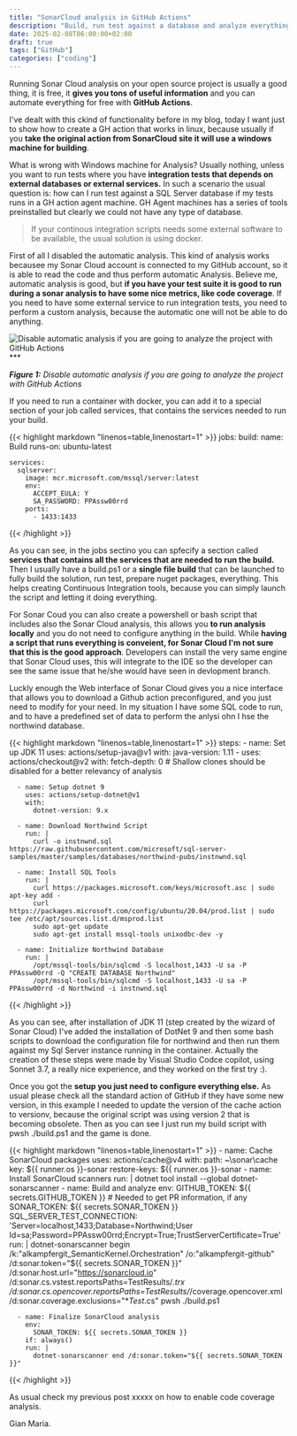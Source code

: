 ```yaml
---
title: "SonarCloud analysis in GitHub Actions"
description: "Build, run test against a database and analyze everything with Sonar Cloud is easy with GitHub action for a dotnet project. Let's see how."
date: 2025-02-08T06:00:00+02:00
draft: true
tags: ["GitHub"]
categories: ["coding"]
--- 
```


Running Sonar Cloud analysis on your open source project is usually a good thing, it is free, it **gives you tons of useful information** and you can automate everything for free with **GitHub Actions**.

I've dealt with this ckind of functionality before in my blog, today I want just to show how to create a GH action that works in linux, because usually if you **take the original action from SonarCloud site it will use a windows machine for building**.

What is wrong with Windows machine for Analysis? Usually nothing, unless you want to run tests where you have **integration tests that depends on external databases or external services.** In such a scenario the usual question is: how can I run test against a SQL Server database if my tests runs in a GH action agent machine. GH Agent machines has a series of tools preinstalled but clearly we could not have any type of database. 

> If your continous integration scripts needs some external software to be available, the usual solution is using docker.

First of all I disabled the automatic analysis. This kind of analysis works becausee my Sonar Cloud account is connected to my GitHub account, so it is able to read the code and thus perform automatic Analysis. Believe me, automatic analysis is good, but **if you have your test suite it is good to run during a sonar analysis to have some nice metrics, like code coverage**. If you need to have some external service to run integration tests, you need to perform a custom analysis, because the automatic one will not be able to do anything.

![Disable automatic analysis if you are going to analyze the project with GitHub Actions](../images/first-detailed-prompt.png)***

***Figure 1:*** *Disable automatic analysis if you are going to analyze the project with GitHub Actions*

If you need to run a container with docker, you can add it to a special section of your job called services, that contains the services needed to run your build. 

{{< highlight markdown "linenos=table,linenostart=1" >}}
jobs:
  build:
    name: Build
    runs-on: ubuntu-latest

    services:
      sqlserver:
        image: mcr.microsoft.com/mssql/server:latest
        env:
          ACCEPT_EULA: Y
          SA_PASSWORD: PPAssw00rrd
        ports:
          - 1433:1433
{{< /highlight >}}

As you can see, in the jobs sectino you can spfecify a section called **services that contains all the services that are needed to run the build.** Then I usually have a build.ps1 or a **single file build** that can be launched to fully build the solution, run test, prepare nuget packages, everything. This helps creating Continuous Integration tools, because you can simply launch the script and letting it doing everything.

For Sonar Coud you can also create a powershell or bash script that includes also the Sonar Cloud analysis, this allows you **to run analysis locally** and you do not need to configure anything in the build. While **having a script that runs everything is conveient, for Sonar Cloud I'm not sure that this is the good approach**. Developers can install the very same engine that Sonar Cloud uses, this will integrate to the IDE so the developer can see the same issue that he/she would have seen in devlopment branch.

Luckly enough the Web interface of Sonar Cloud gives you a nice interface that allows you to download a Github action preconfigured, and you just need to modify for your need. In my situation I have some SQL code to run, and to have a predefined set of data to perform the anlysi ohn I hse the northwind database.

{{< highlight markdown "linenos=table,linenostart=1" >}}
 steps:
      - name: Set up JDK 11
        uses: actions/setup-java@v1
        with:
          java-version: 1.11
      - uses: actions/checkout@v2
        with:
          fetch-depth: 0  # Shallow clones should be disabled for a better relevancy of analysis

      - name: Setup dotnet 9
        uses: actions/setup-dotnet@v1
        with:
          dotnet-version: 9.x

      - name: Download Northwind Script
        run: |
          curl -o instnwnd.sql https://raw.githubusercontent.com/microsoft/sql-server-samples/master/samples/databases/northwind-pubs/instnwnd.sql

      - name: Install SQL Tools
        run: |
          curl https://packages.microsoft.com/keys/microsoft.asc | sudo apt-key add -
          curl https://packages.microsoft.com/config/ubuntu/20.04/prod.list | sudo tee /etc/apt/sources.list.d/msprod.list
          sudo apt-get update
          sudo apt-get install mssql-tools unixodbc-dev -y

      - name: Initialize Northwind Database
        run: |
          /opt/mssql-tools/bin/sqlcmd -S localhost,1433 -U sa -P PPAssw00rrd -Q "CREATE DATABASE Northwind"
          /opt/mssql-tools/bin/sqlcmd -S localhost,1433 -U sa -P PPAssw00rrd -d Northwind -i instnwnd.sql

{{< /highlight >}}

As you can see, after installation of JDK 11 (step created by the wizard of Sonar Cloud) I've added the installation of DotNet 9 and then some bash scripts to download the configuration file for northwind and then run them against my Sql Server instance running in the container. Actually the creation of these steps were made by Visual Studio Codce copilot, using Sonnet 3.7, a really nice experience, and they worked on the first try :).

Once you got the **setup you just need to configure everything else.** As usual please check all the standard action of GitHub if they have some new version, in this example I needed to update the version of the cache action to versionv, because the original script was using version 2 that is becoming obsolete. Then as you can see I just run my build script with pwsh ./build.ps1 and the game is done.

{{< highlight markdown "linenos=table,linenostart=1" >}}
     - name: Cache SonarCloud packages
        uses: actions/cache@v4
        with:
          path: ~\sonar\cache
          key: ${{ runner.os }}-sonar
          restore-keys: ${{ runner.os }}-sonar
      - name: Install SonarCloud scanners
        run: |
          dotnet tool install --global dotnet-sonarscanner
      - name: Build and analyze
        env:
          GITHUB_TOKEN: ${{ secrets.GITHUB_TOKEN }}  # Needed to get PR information, if any
          SONAR_TOKEN: ${{ secrets.SONAR_TOKEN }}
          SQL_SERVER_TEST_CONNECTION: 'Server=localhost,1433;Database=Northwind;User Id=sa;Password=PPAssw00rrd;Encrypt=True;TrustServerCertificate=True'
        run: |
          dotnet-sonarscanner begin /k:"alkampfergit_SemanticKernel.Orchestration" /o:"alkampfergit-github" /d:sonar.token="${{ secrets.SONAR_TOKEN }}" /d:sonar.host.url="https://sonarcloud.io" /d:sonar.cs.vstest.reportsPaths=TestResults/*.trx /d:sonar.cs.opencover.reportsPaths=TestResults/*/coverage.opencover.xml /d:sonar.coverage.exclusions="**Test*.cs"
          pwsh ./build.ps1

      - name: Finalize SonarCloud analysis
        env:
          SONAR_TOKEN: ${{ secrets.SONAR_TOKEN }}
        if: always()
        run: |
          dotnet-sonarscanner end /d:sonar.token="${{ secrets.SONAR_TOKEN }}"
{{< /highlight >}}

As usual check my previous post xxxxx on how to enable code coverage analysis.


Gian Maria.
